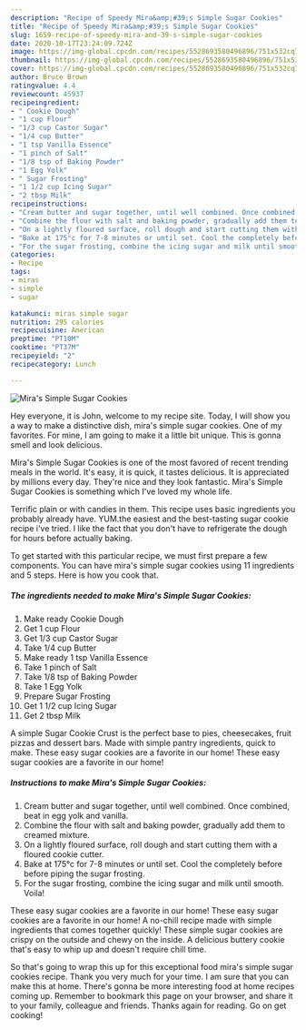 ```yaml
---
description: "Recipe of Speedy Mira&amp;#39;s Simple Sugar Cookies"
title: "Recipe of Speedy Mira&amp;#39;s Simple Sugar Cookies"
slug: 1659-recipe-of-speedy-mira-and-39-s-simple-sugar-cookies
date: 2020-10-17T23:24:09.724Z
image: https://img-global.cpcdn.com/recipes/5528693580496896/751x532cq70/miras-simple-sugar-cookies-recipe-main-photo.jpg
thumbnail: https://img-global.cpcdn.com/recipes/5528693580496896/751x532cq70/miras-simple-sugar-cookies-recipe-main-photo.jpg
cover: https://img-global.cpcdn.com/recipes/5528693580496896/751x532cq70/miras-simple-sugar-cookies-recipe-main-photo.jpg
author: Bruce Brown
ratingvalue: 4.4
reviewcount: 45937
recipeingredient:
- " Cookie Dough"
- "1 cup Flour"
- "1/3 cup Castor Sugar"
- "1/4 cup Butter"
- "1 tsp Vanilla Essence"
- "1 pinch of Salt"
- "1/8 tsp of Baking Powder"
- "1 Egg Yolk"
- " Sugar Frosting"
- "1 1/2 cup Icing Sugar"
- "2 tbsp Milk"
recipeinstructions:
- "Cream butter and sugar together, until well combined. Once combined, beat in egg yolk and vanilla."
- "Combine the flour with salt and baking powder, gradually add them to creamed mixture."
- "On a lightly floured surface, roll dough and start cutting them with a floured cookie cutter."
- "Bake at 175°c for 7-8 minutes or until set. Cool the completely before before piping the sugar frosting."
- "For the sugar frosting, combine the icing sugar and milk until smooth. Voila!"
categories:
- Recipe
tags:
- miras
- simple
- sugar

katakunci: miras simple sugar 
nutrition: 295 calories
recipecuisine: American
preptime: "PT10M"
cooktime: "PT37M"
recipeyield: "2"
recipecategory: Lunch

---
```



![Mira&#39;s Simple Sugar Cookies](https://img-global.cpcdn.com/recipes/5528693580496896/751x532cq70/miras-simple-sugar-cookies-recipe-main-photo.jpg)

Hey everyone, it is John, welcome to my recipe site. Today, I will show you a way to make a distinctive dish, mira&#39;s simple sugar cookies. One of my favorites. For mine, I am going to make it a little bit unique. This is gonna smell and look delicious.

Mira&#39;s Simple Sugar Cookies is one of the most favored of recent trending meals in the world. It's easy, it is quick, it tastes delicious. It is appreciated by millions every day. They're nice and they look fantastic. Mira&#39;s Simple Sugar Cookies is something which I've loved my whole life.

Terrific plain or with candies in them. This recipe uses basic ingredients you probably already have. YUM.the easiest and the best-tasting sugar cookie recipe i&#39;ve tried. I like the fact that you don&#39;t have to refrigerate the dough for hours before actually baking.


To get started with this particular recipe, we must first prepare a few components. You can have mira&#39;s simple sugar cookies using 11 ingredients and 5 steps. Here is how you cook that.

<!--inarticleads1-->

##### The ingredients needed to make Mira&#39;s Simple Sugar Cookies:

1. Make ready  Cookie Dough
1. Get 1 cup Flour
1. Get 1/3 cup Castor Sugar
1. Take 1/4 cup Butter
1. Make ready 1 tsp Vanilla Essence
1. Take 1 pinch of Salt
1. Take 1/8 tsp of Baking Powder
1. Take 1 Egg Yolk
1. Prepare  Sugar Frosting
1. Get 1 1/2 cup Icing Sugar
1. Get 2 tbsp Milk


A simple Sugar Cookie Crust is the perfect base to pies, cheesecakes, fruit pizzas and dessert bars. Made with simple pantry ingredients, quick to make. These easy sugar cookies are a favorite in our home! These easy sugar cookies are a favorite in our home! 

<!--inarticleads2-->

##### Instructions to make Mira&#39;s Simple Sugar Cookies:

1. Cream butter and sugar together, until well combined. Once combined, beat in egg yolk and vanilla.
1. Combine the flour with salt and baking powder, gradually add them to creamed mixture.
1. On a lightly floured surface, roll dough and start cutting them with a floured cookie cutter.
1. Bake at 175°c for 7-8 minutes or until set. Cool the completely before before piping the sugar frosting.
1. For the sugar frosting, combine the icing sugar and milk until smooth. Voila!


These easy sugar cookies are a favorite in our home! These easy sugar cookies are a favorite in our home! A no-chill recipe made with simple ingredients that comes together quickly! These simple sugar cookies are crispy on the outside and chewy on the inside. A delicious buttery cookie that&#39;s easy to whip up and doesn&#39;t require chill time. 

So that's going to wrap this up for this exceptional food mira&#39;s simple sugar cookies recipe. Thank you very much for your time. I am sure that you can make this at home. There's gonna be more interesting food at home recipes coming up. Remember to bookmark this page on your browser, and share it to your family, colleague and friends. Thanks again for reading. Go on get cooking!
